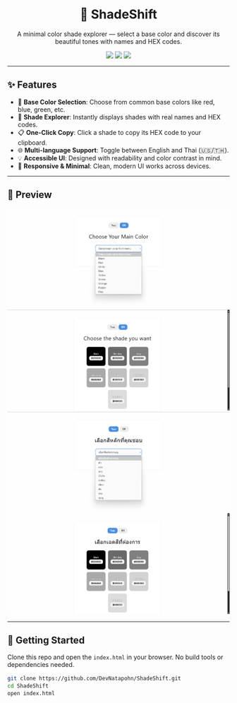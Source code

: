 <h1 align="center">🎨 ShadeShift</h1>
<p align="center">
  A minimal color shade explorer — select a base color and discover its beautiful tones with names and HEX codes.
</p>

<p align="center">
  <img src="https://img.shields.io/badge/HTML5-%23E34F26.svg?&style=flat&logo=html5&logoColor=white"/>
  <img src="https://img.shields.io/badge/CSS3-%231572B6.svg?&style=flat&logo=css3&logoColor=white"/>
  <img src="https://img.shields.io/badge/JavaScript-%23F7DF1E.svg?&style=flat&logo=javascript&logoColor=black"/>
</p>

---

## ✨ Features

- 🎯 **Base Color Selection**: Choose from common base colors like red, blue, green, etc.
- 🌈 **Shade Explorer**: Instantly displays shades with real names and HEX codes.
- 📋 **One-Click Copy**: Click a shade to copy its HEX code to your clipboard.
- 🌐 **Multi-language Support**: Toggle between English and Thai (🇺🇸/🇹🇭).
- 💡 **Accessible UI**: Designed with readability and color contrast in mind.
- 📱 **Responsive & Minimal**: Clean, modern UI works across devices.

---

## 📸 Preview

<img src="./preview.png" alt="ShadeShift Screenshot" width="700"/>
<img src="./preview_1.png" alt="ShadeShift Screenshot" width="700"/>
<img src="./preview_3.png" alt="ShadeShift Screenshot" width="700"/>
<img src="./preview_4.png" alt="ShadeShift Screenshot" width="700"/>

---

## 🚀 Getting Started

Clone this repo and open the `index.html` in your browser. No build tools or dependencies needed.

```bash
git clone https://github.com/DevNatapohn/ShadeShift.git
cd ShadeShift
open index.html
